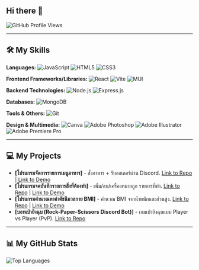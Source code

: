 ## Hi there 👋

![GitHub Profile Views](https://komarev.com/ghpvc/?username=pnwboon&color=blueviolet&style=for-the-badge)

---

## 🛠️ My Skills
**Languages:**
![JavaScript](https://img.shields.io/badge/JavaScript-F7DF1E?style=for-the-badge&logo=javascript&logoColor=black)
![HTML5](https://img.shields.io/badge/HTML5-E34F26?style=for-the-badge&logo=html5&logoColor=white)
![CSS3](https://img.shields.io/badge/CSS3-1572B6?style=for-the-badge&logo=css&logoColor=white)

**Frontend Frameworks/Libraries:**
![React](https://img.shields.io/badge/React-61DAFB?style=for-the-badge&logo=react&logoColor=black)
![Vite](https://img.shields.io/badge/Vite-646CFF?style=for-the-badge&logo=vite&logoColor=white)
![MUI](https://img.shields.io/badge/MUI-007FFF?style=for-the-badge&logo=mui&logoColor=white)

**Backend Technologies:**
![Node.js](https://img.shields.io/badge/Node.js-339933?style=for-the-badge&logo=node.js&logoColor=white)
![Express.js](https://img.shields.io/badge/Express.js-%23000000?style=for-the-badge&logo=express&logoColor=%23000000&color=white)

**Databases:**
![MongoDB](https://img.shields.io/badge/MongoDB-47A248?style=for-the-badge&logo=mongodb&logoColor=white)

**Tools & Others:**
![Git](https://img.shields.io/badge/Git-F05032?style=for-the-badge&logo=git&logoColor=white)

**Design & Multimedia:**
![Canva](https://img.shields.io/badge/canva-61DAFB?style=for-the-badge&logo=canva&logoColor=black)
![Adobe Photoshop](https://img.shields.io/badge/Adobe%20Photoshop-31A8FF?style=for-the-badge)
![Adobe Illustrator](https://img.shields.io/badge/Adobe%20Illustrator-FF9A00?style=for-the-badge)
![Adobe Premiere Pro](https://img.shields.io/badge/Adobe%20Premiere%20Pro-9999FF?style=for-the-badge)

---

## 💻 My Projects
- **[โปรแกรมจัดการรายการเมนูอาหาร]** - สั่งอาหาร + รับออเดอร์ผ่าน Discord. [Link to Repo](https://github.com/pnwboon/table-food-ordering-react) | [Link to Demo](https://pnwboon.github.io/table-food-ordering-react/)
- **[โปรแกรมจดบันทึกรายการสิ่งที่ต้องทำ]** - เพิ่ม/ลบ/เครื่องหมายถูก รายการที่ทำ. [Link to Repo](https://github.com/pnwboon/todo-react) | [Link to Demo](https://pnwboon.github.io/todo-react/)
- **[โปรแกรมคำนวณหาค่าดัชนีมวลกาย BMI]** - คำนวณ BMI จากน้ำหนักและส่วนสูง. [Link to Repo](https://github.com/pnwboon/bmi-calculator-react) | [Link to Demo](https://pnwboon.github.io/bmi-calculator-react/)
- **[บอทเป่ายิงฉุบ (Rock-Paper-Scissors Discord Bot)]** - เกมเป่ายิงฉุบแบบ Player vs Player (PvP). [Link to Repo](https://github.com/pnwboon/discord-rps-bot)

---

## 📊 My GitHub Stats
![Top Languages](https://github-readme-stats.vercel.app/api/top-langs/?username=pnwboon&layout=compact&theme=vue-dark)
